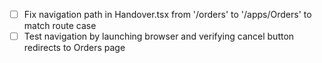 - [ ] Fix navigation path in Handover.tsx from '/orders' to '/apps/Orders' to match route case
- [ ] Test navigation by launching browser and verifying cancel button redirects to Orders page
